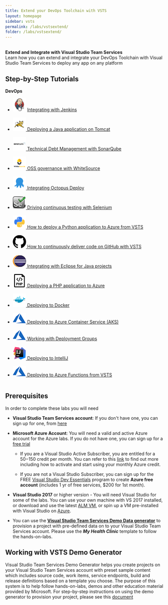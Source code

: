 ```yaml
---
title: Extend your DevOps Toolchain with VSTS 
layout: homepage
sidebar: vsts
permalink: /labs/vstsextend/
folder: /labs/vstsextend/
---
```


<br />
<div class="vstsextendMain">
<div class="productcolmain">
  <div class="pageheader">
             <b>Extend and Integrate with Visual Studio Team Services</b> </div>
     <div class="herotext2">
             Learn how you can extend and integrate your DevOps Toolchain with Visual Studio Team Services to deploy any app on any platform
  </div>
</div>
</div>

## Step-by-Step Tutorials

<div class="lablist">
    <div class="header2"> <b>DevOps</b></div>
        <ul>
          <li> <img src="images/jenkins.png" height="42" width="42"/> <a href="jenkins/"> Integrating with Jenkins</a>    </li><br />
          <li> <img src="images/tomcat.png" height="42" width="42"/><a href="tomcat/"> Deploying a Java application on Tomcat  </a>    </li><br />
          <li> <img src="images/sonarqube.png" height="42" width="42"/><a href="sonarqube/"> Technical Debt Management with SonarQube</a> </li><br />
          <li> <img src="images/whitesource.png" height="42" width="42"/><a href="WhiteSource/"> OSS governance with WhiteSource</a></li><br />
          <li> <img src="images/octopus.png" height="42" width="42"/><a href="Octopus/"> Integrating Octopus Deploy</a></li><br />
          <li> <img src="images/selenium.png" height="42" width="42"/><a href="Selenium/"> Driving continuous testing with Selenium</a></li><br />
          <li> <img src="images/python.png" height="42" width="42"/><a href="python/"> How to deploy a Python application to Azure from VSTS</a></li><br />
          <li> <img src="images/github.png" height="42" width="42"/><a href="github/"> How to continuously deliver code on GitHub with VSTS</a></li><br />
          <li> <img src="images/eclipse.png" height="42" width="42"/><a href="eclipse/"> Integrating with Eclipse for Java projects</a></li><br />
          <li> <img src="images/php.png" height="42" width="42"/><a href="PHP/"> Deploying a PHP application to Azure</a></li><br />
          <li> <img src="images/docker.png" height="42" width="42"/><a href="docker/"> Deploying to Docker</a></li><br />
          <li> <img src="images/azure.png" /><a href="aks/"> Deploying to Azure Container Service (AKS)</a></li><br />
          <li> <img src="images/azure.png" /><a href="deploymentgroups/"> Working with Deployment Groups</a></li><br />
          <li>  <img src="images/intellij.png" height="42" width="42"/><a href="intelliJ/"> Deploying to IntelliJ</a></li><br />
          <li><img src="images/azure.png" /><a href="azurefunctions/"> Deploying to Azure Functions from VSTS</a></li><br />
        </ul>
</div>

## Prerequisites

In order to complete these labs you will need

- **Visual Studio Team Services account**: If you don't have one, you can sign up for one, from [here](https://www.visualstudio.com/)

- **Microsoft Azure Account**: You will need a valid and active Azure account for the Azure labs. If you do not have one, you can sign up for a [free trial](https://azure.microsoft.com/en-us/free/)

  - If you are a Visual Studio Active Subscriber, you are entitled for a $50-$150 credit per month. You can refer to this [link](https://azure.microsoft.com/en-us/pricing/member-offers/msdn-benefits-details/) to find out more including how to activate and start using your monthly Azure credit.

  - If you are not a Visual Studio Subscriber, you can sign up for the FREE [Visual Studio Dev Essentials](https://www.visualstudio.com/dev-essentials/) program to create **Azure free account** (includes 1 yr of free services, $200 for 1st month).

- **Visual Studio 2017** or higher version - You will need Visual Studio for some of the labs. You can use your own machine with VS 2017 installed, or download and use the latest [ALM VM](../tfs/),  or spin up a VM pre-installed with Visual Studio on [Azure](https://portal.azure.com).

- You can use the **[Visual Studio Team Services Demo Data generator](https://vstsdemogenerator.azurewebsites.net)** to provision a project with pre-defined data on to your Visual Studio Team Services account. Please use the ***My Health Clinic*** template to follow the hands-on-labs.

## Working with VSTS Demo Generator

Visual Studio Team Services Demo Generator helps you create projects on your Visual Studio Team Services account with preset sample content which includes source code, work items, service endpoints, build and release definitions based on a template you choose. The purpose of this system is to help follow hands-on-labs, demos and other education material provided by Microsoft. For step-by-step instructions on using the demo generator to provision your project, please see this [document](/labs/vsts/VSTSDemoGenerator)
